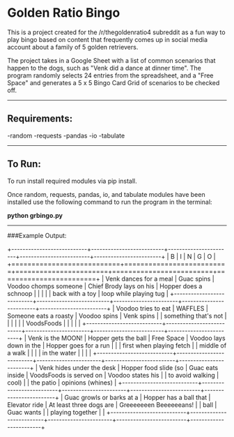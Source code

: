 # Golden Ratio Bingo

This is a project created for the /r/thegoldenratio4 subreddit as a fun way to play bingo based on content that frequently comes up in social media account about a family of 5 golden retrievers.

The project takes in a Google Sheet with a list of common scenarios that happen to the dogs, such as "Venk did a dance at dinner time". The program randomly selects 24 entries from the spreadsheet, and a "Free Space" and generates a 5 x 5 Bingo Card Grid of scenarios to be checked off.

********************************

## Requirements:
-random
-requests
-pandas
-io
-tabulate

*****

## To Run:

To run install required modules via pip install. 

Once random, requests, pandas, io, and tabulate modules have been installed use the following command to run the program in the terminal:

**python grbingo.py**

*********
###Example Output:

+---------------------------+--------------------------+-----------------------+-------------------------+------------------------+
| B                         | I                        | N                     | G                       | O                      |
+===========================+==========================+=======================+=========================+========================+
| Venk dances for a meal    | Guac spins               | Voodoo chomps someone | Chief Brody lays on his | Hopper does a schnoop  |
|                           |                          |                       | back with a toy         | loop while playing tug |
+---------------------------+--------------------------+-----------------------+-------------------------+------------------------+
| Voodoo tries to eat       | WAFFLES                  | Someone eats a roasty | Voodoo spins            | Venk spins             |
| something that's not      |                          |                       |                         |                        |
| VoodsFoods                |                          |                       |                         |                        |
+---------------------------+--------------------------+-----------------------+-------------------------+------------------------+
| Venk is the MOON!         | Hopper gets the ball     | Free Space            | Voodoo lays down in the | Hopper goes for a run  |
|                           | first when playing fetch |                       | middle of a walk        |                        |
|                           | in the water             |                       |                         |                        |
+---------------------------+--------------------------+-----------------------+-------------------------+------------------------+
| Venk hides under the desk | Hopper food slide (so    | Guac eats inside      | VoodsFoods is served on | Voodoo states his      |
| to avoid walking          | cool)                    |                       | the patio               | opinions (whines)      |
+---------------------------+--------------------------+-----------------------+-------------------------+------------------------+
| Guac growls or barks at a | Hopper has a ball that   | Elevator ride         | At least three dogs are | Greeeeeeen Beeeeeeans! |
| ball                      | Guac wants               |                       | playing together        |                        |
+---------------------------+--------------------------+-----------------------+-------------------------+------------------------+
